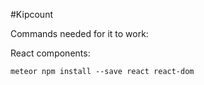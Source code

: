 #Kipcount

Commands needed for it to work:

React components:
```
meteor npm install --save react react-dom

```
